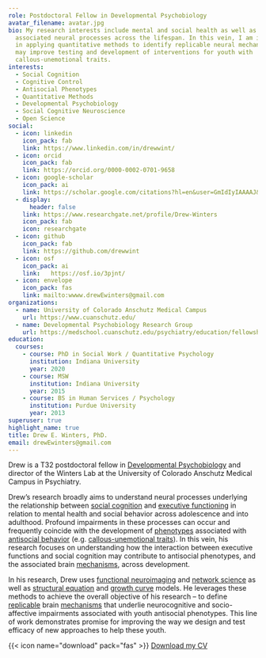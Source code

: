 ```yaml
---
role: Postdoctoral Fellow in Developmental Psychobiology
avatar_filename: avatar.jpg
bio: My research interests include mental and social health as well as their
  associated neural processes across the lifespan. In this vein, I am interested
  in applying quantitative methods to identify replicable neural mechanisms that
  may improve testing and development of interventions for youth with
  callous-unemotional traits.
interests:
  - Social Cognition
  - Cognitive Control
  - Antisocial Phenotypes
  - Quantitative Methods
  - Developmental Psychobiology
  - Social Cognitive Neuroscience
  - Open Science
social:
  - icon: linkedin
    icon_pack: fab
    link: https://www.linkedin.com/in/drewwint/
  - icon: orcid
    icon_pack: fab
    link: https://orcid.org/0000-0002-0701-9658
  - icon: google-scholar
    icon_pack: ai
    link: https://scholar.google.com/citations?hl=en&user=GmIdIyIAAAAJ&view_op=list_works&sortby=pubdate
  - display:
      header: false
    link: https://www.researchgate.net/profile/Drew-Winters
    icon_pack: fab
    icon: researchgate
  - icon: github
    icon_pack: fab
    link: https://github.com/drewwint
  - icon: osf
    icon_pack: ai
    link:	https://osf.io/3pjnt/
  - icon: envelope
    icon_pack: fas
    link: mailto:wwww.drewEwinters@gmail.com
organizations:
  - name: University of Colorado Anschutz Medical Campus
    url: https://www.cuanschutz.edu/
  - name: Developmental Psychobiology Research Group
    url: https://medschool.cuanschutz.edu/psychiatry/education/fellowships/developmental-psychobiology-research-group
education:
  courses:
    - course: PhD in Social Work / Quantitative Psychology
      institution: Indiana University
      year: 2020
    - course: MSW
      institution: Indiana University
      year: 2015
    - course: BS in Human Services / Psychology 
      institution: Purdue University
      year: 2013
superuser: true
highlight_name: true
title: Drew E. Winters, PhD.
email: drewEwinters@gmail.com
---
```

Drew is a T32 postdoctoral fellow in [Developmental Psychobiology](https://en.wikipedia.org/wiki/Developmental_psychobiology) and director of the Winters Lab at the University of Colorado Anschutz Medical Campus in Psychiatry.

Drew’s research broadly aims to understand neural processes underlying the relationship between [social cognition](https://en.wikipedia.org/wiki/Social_cognition)  and [executive functioning](https://en.wikipedia.org/wiki/Executive_functions) in relation to mental health and social behavior across adolescence and into adulthood. Profound impairments in these processes can occur and frequently coincide with the development of [phenotypes](https://en.wikipedia.org/wiki/Phenotype) associated with [antisocial behavior](https://en.wikipedia.org/wiki/Anti-social_behaviour) (e.g. [callous-unemotional traits]( https://en.wikipedia.org/wiki/Callous_and_unemotional_traits)). In this vein, his research focuses on understanding how the interaction between executive functions and social cognition may contribute to antisocial phenotypes, and the associated brain [mechanisms](https://link.springer.com/referenceworkentry/10.1007%2F978-3-319-24612-3_1562), across development. 

In his research, Drew uses [functional neuroimaging]( https://en.wikipedia.org/wiki/Functional_neuroimaging) and [network science]( https://en.wikipedia.org/wiki/Network_science) as well as [structural equation]( https://en.wikipedia.org/wiki/Structural_equation_modeling) and [growth curve]( https://en.wikipedia.org/wiki/Growth_curve_(statistics)) models. He leverages these methods to achieve the overall objective of his research – to define  [replicable](https://en.wikipedia.org/wiki/Reproducibility) brain [mechanisms](https://link.springer.com/referenceworkentry/10.1007%2F978-3-319-24612-3_1562) that underlie neurocognitive and socio-affective impairments associated with youth antisocial phenotypes. This line of work demonstrates promise for improving the way we design and test efficacy of new approaches to help these youth. 

{{< icon name="download" pack="fas" >}} [Download my CV](https://raw.githubusercontent.com/drewwint/drewEwinters.site/master/static/uploads/CV.pdf)

